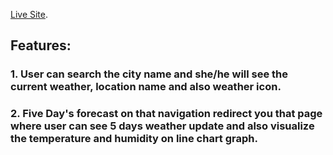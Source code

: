 [Live Site](https://daily-forecast.netlify.app).

## Features:
### 1. User can search the city name and she/he will see the current weather, location name and also weather icon.
### 2. Five Day's forecast  on that navigation redirect you that page where user can see 5 days weather update and also visualize the temperature and humidity on line chart graph.



